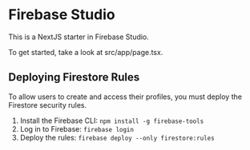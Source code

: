 # Firebase Studio

This is a NextJS starter in Firebase Studio.

To get started, take a look at src/app/page.tsx.

## Deploying Firestore Rules

To allow users to create and access their profiles, you must deploy the Firestore security rules.

1. Install the Firebase CLI: `npm install -g firebase-tools`
2. Log in to Firebase: `firebase login`
3. Deploy the rules: `firebase deploy --only firestore:rules`
